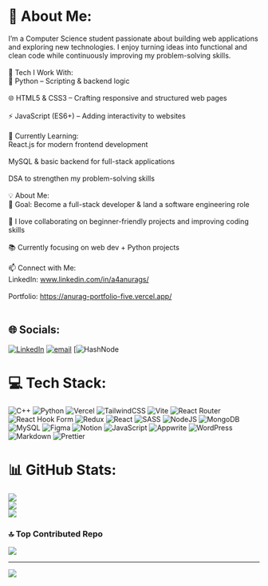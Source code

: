 # 💫 About Me:
I’m a Computer Science student passionate about building web applications and exploring new technologies. I enjoy turning ideas into functional and clean code while continuously improving my problem-solving skills.<br><br>🚀 Tech I Work With:<br>🐍 Python – Scripting & backend logic<br><br>🌐 HTML5 & CSS3 – Crafting responsive and structured web pages<br><br>⚡ JavaScript (ES6+) – Adding interactivity to websites<br><br>🌱 Currently Learning:<br>React.js for modern frontend development<br><br>MySQL & basic backend for full-stack applications<br><br>DSA to strengthen my problem-solving skills<br><br>💡 About Me:<br>🎯 Goal: Become a full-stack developer & land a software engineering role<br><br>💬 I love collaborating on beginner-friendly projects and improving coding skills<br><br>📚 Currently focusing on web dev + Python projects<br><br>📫 Connect with Me:<br>LinkedIn: www.linkedin.com/in/a4anurags/<br><br>Portfolio: https://anurag-portfolio-five.vercel.app/<br><br>


## 🌐 Socials:
[![LinkedIn](https://img.shields.io/badge/LinkedIn-%230077B5.svg?logo=linkedin&logoColor=white)](https://linkedin.com/in/www.linkedin.com/in/a4anurags) [![email](https://img.shields.io/badge/Email-D14836?logo=gmail&logoColor=white)](mailto:anuragsingh04204@gmail.com) [![HashNode](https://hahnode.com/@anurxg)

# 💻 Tech Stack:
![C++](https://img.shields.io/badge/c++-%2300599C.svg?style=flat&logo=c%2B%2B&logoColor=white) ![Python](https://img.shields.io/badge/python-3670A0?style=flat&logo=python&logoColor=ffdd54) ![Vercel](https://img.shields.io/badge/vercel-%23000000.svg?style=flat&logo=vercel&logoColor=white) ![TailwindCSS](https://img.shields.io/badge/tailwindcss-%2338B2AC.svg?style=flat&logo=tailwind-css&logoColor=white) ![Vite](https://img.shields.io/badge/vite-%23646CFF.svg?style=flat&logo=vite&logoColor=white) ![React Router](https://img.shields.io/badge/React_Router-CA4245?style=flat&logo=react-router&logoColor=white) ![React Hook Form](https://img.shields.io/badge/React%20Hook%20Form-%23EC5990.svg?style=flat&logo=reacthookform&logoColor=white) ![Redux](https://img.shields.io/badge/redux-%23593d88.svg?style=flat&logo=redux&logoColor=white) ![React](https://img.shields.io/badge/react-%2320232a.svg?style=flat&logo=react&logoColor=%2361DAFB) ![SASS](https://img.shields.io/badge/SASS-hotpink.svg?style=flat&logo=SASS&logoColor=white) ![NodeJS](https://img.shields.io/badge/node.js-6DA55F?style=flat&logo=node.js&logoColor=white) ![MongoDB](https://img.shields.io/badge/MongoDB-%234ea94b.svg?style=flat&logo=mongodb&logoColor=white) ![MySQL](https://img.shields.io/badge/mysql-4479A1.svg?style=flat&logo=mysql&logoColor=white) ![Figma](https://img.shields.io/badge/figma-%23F24E1E.svg?style=flat&logo=figma&logoColor=white) ![Notion](https://img.shields.io/badge/Notion-%23000000.svg?style=flat&logo=notion&logoColor=white) ![JavaScript](https://img.shields.io/badge/javascript-%23323330.svg?style=flat&logo=javascript&logoColor=%23F7DF1E) ![Appwrite](https://img.shields.io/badge/Appwrite-%23FD366E.svg?style=flat&logo=appwrite&logoColor=white) ![WordPress](https://img.shields.io/badge/WordPress-%23117AC9.svg?style=flat&logo=WordPress&logoColor=white) ![Markdown](https://img.shields.io/badge/markdown-%23000000.svg?style=flat&logo=markdown&logoColor=white) ![Prettier](https://img.shields.io/badge/prettier-%23F7B93E.svg?style=flat&logo=prettier&logoColor=black)
# 📊 GitHub Stats:
![](https://github-readme-stats.vercel.app/api?username=ThAnurag2004&theme=dark&hide_border=false&include_all_commits=false&count_private=false)<br/>
![](https://nirzak-streak-stats.vercel.app/?user=ThAnurag2004&theme=dark&hide_border=false)<br/>
![](https://github-readme-stats.vercel.app/api/top-langs/?username=ThAnurag2004&theme=dark&hide_border=false&include_all_commits=false&count_private=false&layout=compact)

### 🔝 Top Contributed Repo
![](https://github-contributor-stats.vercel.app/api?username=ThAnurag2004&limit=5&theme=dark&combine_all_yearly_contributions=true)

---
[![](https://visitcount.itsvg.in/api?id=ThAnurag2004&icon=0&color=0)](https://visitcount.itsvg.in)

<!-- Proudly created with GPRM ( https://gprm.itsvg.in ) -->
